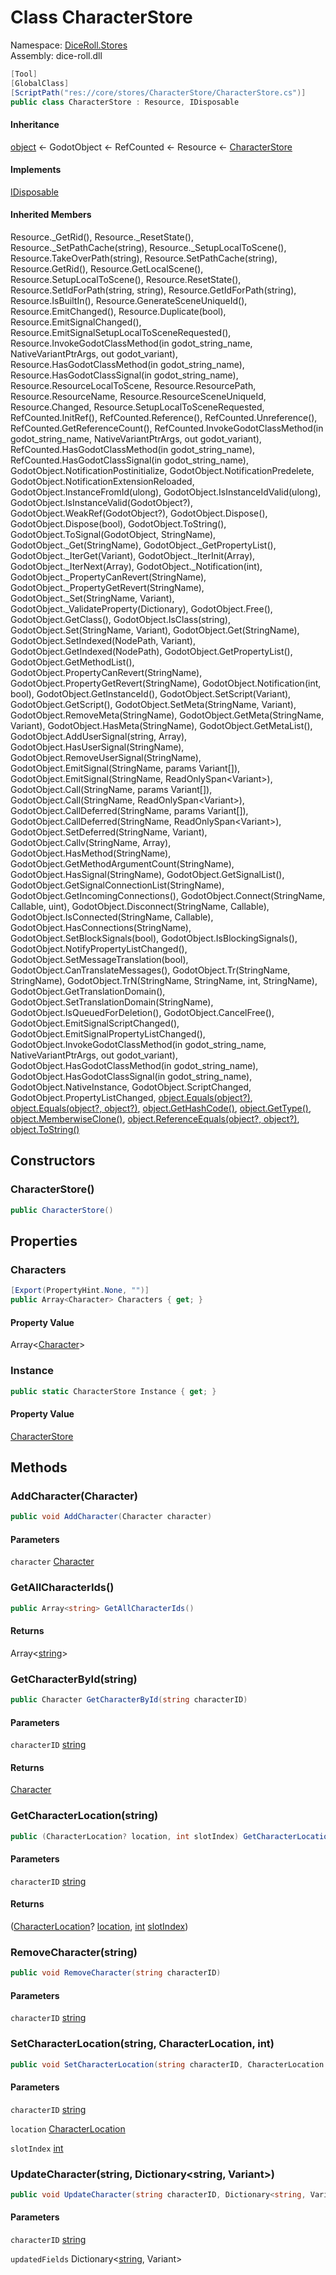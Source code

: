 # <a id="DiceRoll_Stores_CharacterStore"></a> Class CharacterStore

Namespace: [DiceRoll.Stores](DiceRoll.Stores.md)  
Assembly: dice\-roll.dll  

```csharp
[Tool]
[GlobalClass]
[ScriptPath("res://core/stores/CharacterStore/CharacterStore.cs")]
public class CharacterStore : Resource, IDisposable
```

#### Inheritance

[object](https://learn.microsoft.com/dotnet/api/system.object) ← 
GodotObject ← 
RefCounted ← 
Resource ← 
[CharacterStore](DiceRoll.Stores.CharacterStore.md)

#### Implements

[IDisposable](https://learn.microsoft.com/dotnet/api/system.idisposable)

#### Inherited Members

Resource.\_GetRid\(\), 
Resource.\_ResetState\(\), 
Resource.\_SetPathCache\(string\), 
Resource.\_SetupLocalToScene\(\), 
Resource.TakeOverPath\(string\), 
Resource.SetPathCache\(string\), 
Resource.GetRid\(\), 
Resource.GetLocalScene\(\), 
Resource.SetupLocalToScene\(\), 
Resource.ResetState\(\), 
Resource.SetIdForPath\(string, string\), 
Resource.GetIdForPath\(string\), 
Resource.IsBuiltIn\(\), 
Resource.GenerateSceneUniqueId\(\), 
Resource.EmitChanged\(\), 
Resource.Duplicate\(bool\), 
Resource.EmitSignalChanged\(\), 
Resource.EmitSignalSetupLocalToSceneRequested\(\), 
Resource.InvokeGodotClassMethod\(in godot\_string\_name, NativeVariantPtrArgs, out godot\_variant\), 
Resource.HasGodotClassMethod\(in godot\_string\_name\), 
Resource.HasGodotClassSignal\(in godot\_string\_name\), 
Resource.ResourceLocalToScene, 
Resource.ResourcePath, 
Resource.ResourceName, 
Resource.ResourceSceneUniqueId, 
Resource.Changed, 
Resource.SetupLocalToSceneRequested, 
RefCounted.InitRef\(\), 
RefCounted.Reference\(\), 
RefCounted.Unreference\(\), 
RefCounted.GetReferenceCount\(\), 
RefCounted.InvokeGodotClassMethod\(in godot\_string\_name, NativeVariantPtrArgs, out godot\_variant\), 
RefCounted.HasGodotClassMethod\(in godot\_string\_name\), 
RefCounted.HasGodotClassSignal\(in godot\_string\_name\), 
GodotObject.NotificationPostinitialize, 
GodotObject.NotificationPredelete, 
GodotObject.NotificationExtensionReloaded, 
GodotObject.InstanceFromId\(ulong\), 
GodotObject.IsInstanceIdValid\(ulong\), 
GodotObject.IsInstanceValid\(GodotObject?\), 
GodotObject.WeakRef\(GodotObject?\), 
GodotObject.Dispose\(\), 
GodotObject.Dispose\(bool\), 
GodotObject.ToString\(\), 
GodotObject.ToSignal\(GodotObject, StringName\), 
GodotObject.\_Get\(StringName\), 
GodotObject.\_GetPropertyList\(\), 
GodotObject.\_IterGet\(Variant\), 
GodotObject.\_IterInit\(Array\), 
GodotObject.\_IterNext\(Array\), 
GodotObject.\_Notification\(int\), 
GodotObject.\_PropertyCanRevert\(StringName\), 
GodotObject.\_PropertyGetRevert\(StringName\), 
GodotObject.\_Set\(StringName, Variant\), 
GodotObject.\_ValidateProperty\(Dictionary\), 
GodotObject.Free\(\), 
GodotObject.GetClass\(\), 
GodotObject.IsClass\(string\), 
GodotObject.Set\(StringName, Variant\), 
GodotObject.Get\(StringName\), 
GodotObject.SetIndexed\(NodePath, Variant\), 
GodotObject.GetIndexed\(NodePath\), 
GodotObject.GetPropertyList\(\), 
GodotObject.GetMethodList\(\), 
GodotObject.PropertyCanRevert\(StringName\), 
GodotObject.PropertyGetRevert\(StringName\), 
GodotObject.Notification\(int, bool\), 
GodotObject.GetInstanceId\(\), 
GodotObject.SetScript\(Variant\), 
GodotObject.GetScript\(\), 
GodotObject.SetMeta\(StringName, Variant\), 
GodotObject.RemoveMeta\(StringName\), 
GodotObject.GetMeta\(StringName, Variant\), 
GodotObject.HasMeta\(StringName\), 
GodotObject.GetMetaList\(\), 
GodotObject.AddUserSignal\(string, Array\), 
GodotObject.HasUserSignal\(StringName\), 
GodotObject.RemoveUserSignal\(StringName\), 
GodotObject.EmitSignal\(StringName, params Variant\[\]\), 
GodotObject.EmitSignal\(StringName, ReadOnlySpan<Variant\>\), 
GodotObject.Call\(StringName, params Variant\[\]\), 
GodotObject.Call\(StringName, ReadOnlySpan<Variant\>\), 
GodotObject.CallDeferred\(StringName, params Variant\[\]\), 
GodotObject.CallDeferred\(StringName, ReadOnlySpan<Variant\>\), 
GodotObject.SetDeferred\(StringName, Variant\), 
GodotObject.Callv\(StringName, Array\), 
GodotObject.HasMethod\(StringName\), 
GodotObject.GetMethodArgumentCount\(StringName\), 
GodotObject.HasSignal\(StringName\), 
GodotObject.GetSignalList\(\), 
GodotObject.GetSignalConnectionList\(StringName\), 
GodotObject.GetIncomingConnections\(\), 
GodotObject.Connect\(StringName, Callable, uint\), 
GodotObject.Disconnect\(StringName, Callable\), 
GodotObject.IsConnected\(StringName, Callable\), 
GodotObject.HasConnections\(StringName\), 
GodotObject.SetBlockSignals\(bool\), 
GodotObject.IsBlockingSignals\(\), 
GodotObject.NotifyPropertyListChanged\(\), 
GodotObject.SetMessageTranslation\(bool\), 
GodotObject.CanTranslateMessages\(\), 
GodotObject.Tr\(StringName, StringName\), 
GodotObject.TrN\(StringName, StringName, int, StringName\), 
GodotObject.GetTranslationDomain\(\), 
GodotObject.SetTranslationDomain\(StringName\), 
GodotObject.IsQueuedForDeletion\(\), 
GodotObject.CancelFree\(\), 
GodotObject.EmitSignalScriptChanged\(\), 
GodotObject.EmitSignalPropertyListChanged\(\), 
GodotObject.InvokeGodotClassMethod\(in godot\_string\_name, NativeVariantPtrArgs, out godot\_variant\), 
GodotObject.HasGodotClassMethod\(in godot\_string\_name\), 
GodotObject.HasGodotClassSignal\(in godot\_string\_name\), 
GodotObject.NativeInstance, 
GodotObject.ScriptChanged, 
GodotObject.PropertyListChanged, 
[object.Equals\(object?\)](https://learn.microsoft.com/dotnet/api/system.object.equals\#system\-object\-equals\(system\-object\)), 
[object.Equals\(object?, object?\)](https://learn.microsoft.com/dotnet/api/system.object.equals\#system\-object\-equals\(system\-object\-system\-object\)), 
[object.GetHashCode\(\)](https://learn.microsoft.com/dotnet/api/system.object.gethashcode), 
[object.GetType\(\)](https://learn.microsoft.com/dotnet/api/system.object.gettype), 
[object.MemberwiseClone\(\)](https://learn.microsoft.com/dotnet/api/system.object.memberwiseclone), 
[object.ReferenceEquals\(object?, object?\)](https://learn.microsoft.com/dotnet/api/system.object.referenceequals), 
[object.ToString\(\)](https://learn.microsoft.com/dotnet/api/system.object.tostring)

## Constructors

### <a id="DiceRoll_Stores_CharacterStore__ctor"></a> CharacterStore\(\)

```csharp
public CharacterStore()
```

## Properties

### <a id="DiceRoll_Stores_CharacterStore_Characters"></a> Characters

```csharp
[Export(PropertyHint.None, "")]
public Array<Character> Characters { get; }
```

#### Property Value

 Array<[Character](DiceRoll.Models.Characters.Character.md)\>

### <a id="DiceRoll_Stores_CharacterStore_Instance"></a> Instance

```csharp
public static CharacterStore Instance { get; }
```

#### Property Value

 [CharacterStore](DiceRoll.Stores.CharacterStore.md)

## Methods

### <a id="DiceRoll_Stores_CharacterStore_AddCharacter_DiceRoll_Models_Characters_Character_"></a> AddCharacter\(Character\)

```csharp
public void AddCharacter(Character character)
```

#### Parameters

`character` [Character](DiceRoll.Models.Characters.Character.md)

### <a id="DiceRoll_Stores_CharacterStore_GetAllCharacterIds"></a> GetAllCharacterIds\(\)

```csharp
public Array<string> GetAllCharacterIds()
```

#### Returns

 Array<[string](https://learn.microsoft.com/dotnet/api/system.string)\>

### <a id="DiceRoll_Stores_CharacterStore_GetCharacterById_System_String_"></a> GetCharacterById\(string\)

```csharp
public Character GetCharacterById(string characterID)
```

#### Parameters

`characterID` [string](https://learn.microsoft.com/dotnet/api/system.string)

#### Returns

 [Character](DiceRoll.Models.Characters.Character.md)

### <a id="DiceRoll_Stores_CharacterStore_GetCharacterLocation_System_String_"></a> GetCharacterLocation\(string\)

```csharp
public (CharacterLocation? location, int slotIndex) GetCharacterLocation(string characterID)
```

#### Parameters

`characterID` [string](https://learn.microsoft.com/dotnet/api/system.string)

#### Returns

 \([CharacterLocation](DiceRoll.Models.Characters.Locations.CharacterLocation.md)? [location](https://learn.microsoft.com/dotnet/api/system.valuetuple\-diceroll.models.characters.locations.characterlocation,system.int32\-.location), [int](https://learn.microsoft.com/dotnet/api/system.int32) [slotIndex](https://learn.microsoft.com/dotnet/api/system.valuetuple\-diceroll.models.characters.locations.characterlocation,system.int32\-.slotindex)\)

### <a id="DiceRoll_Stores_CharacterStore_RemoveCharacter_System_String_"></a> RemoveCharacter\(string\)

```csharp
public void RemoveCharacter(string characterID)
```

#### Parameters

`characterID` [string](https://learn.microsoft.com/dotnet/api/system.string)

### <a id="DiceRoll_Stores_CharacterStore_SetCharacterLocation_System_String_DiceRoll_Models_Characters_Locations_CharacterLocation_System_Int32_"></a> SetCharacterLocation\(string, CharacterLocation, int\)

```csharp
public void SetCharacterLocation(string characterID, CharacterLocation location, int slotIndex)
```

#### Parameters

`characterID` [string](https://learn.microsoft.com/dotnet/api/system.string)

`location` [CharacterLocation](DiceRoll.Models.Characters.Locations.CharacterLocation.md)

`slotIndex` [int](https://learn.microsoft.com/dotnet/api/system.int32)

### <a id="DiceRoll_Stores_CharacterStore_UpdateCharacter_System_String_Godot_Collections_Dictionary_System_String_Godot_Variant__"></a> UpdateCharacter\(string, Dictionary<string, Variant\>\)

```csharp
public void UpdateCharacter(string characterID, Dictionary<string, Variant> updatedFields)
```

#### Parameters

`characterID` [string](https://learn.microsoft.com/dotnet/api/system.string)

`updatedFields` Dictionary<[string](https://learn.microsoft.com/dotnet/api/system.string), Variant\>

